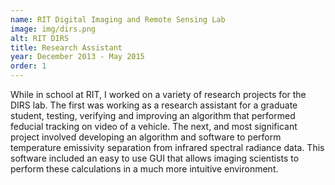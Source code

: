 ```yaml
---
name: RIT Digital Imaging and Remote Sensing Lab
image: img/dirs.png
alt: RIT DIRS
title: Research Assistant
year: December 2013 - May 2015
order: 1
---
```


While in school at RIT, I worked on a variety of research projects for the DIRS lab.
The first was working as a research assistant for a graduate student, testing, verifying and improving an algorithm that performed feducial tracking on video of a vehicle.
The next, and most significant project involved developing an algorithm and software to perform temperature emissivity separation from infrared spectral radiance data.
This software included an easy to use GUI that allows imaging scientists to perform these calculations in a much more intuitive environment.
